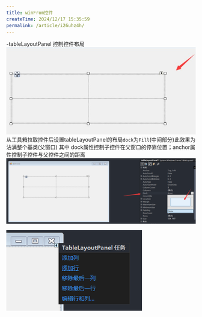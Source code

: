 ```yaml
---
title: winFrom控件
createTime: 2024/12/17 15:35:59
permalink: /article/i26uhz4h/
---
```



-tableLayoutPanel
控制控件布局
![alt text](/images/csharp/tablelayoutPanel.png)
从工具箱拉取控件后设置tableLayoutPanel的布局`dock`为`Fill`(中间部分)此效果为沾满整个基类(父窗口)
其中
dock属性控制子控件在父窗口的停靠位置；anchor属性控制子控件与父控件之间的距离
![panel2](/images/csharp/tablelayoutPanel2.png)


![panel3](/images/csharp/tablelayoutPanel3.png)
